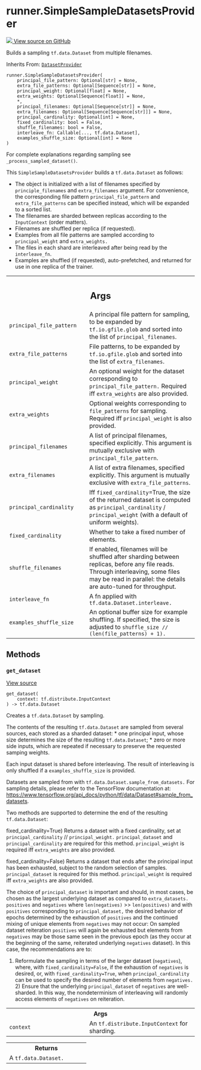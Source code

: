 # runner.SimpleSampleDatasetsProvider

<!-- Insert buttons and diff -->

<a target="_blank" href="https://github.com/tensorflow/gnn/tree/master/tensorflow_gnn/runner/input/datasets.py#L274-L437">
<img src="https://www.tensorflow.org/images/GitHub-Mark-32px.png" /> View source
on GitHub </a>

Builds a sampling `tf.data.Dataset` from multiple filenames.

Inherits From: [`DatasetProvider`](../runner/DatasetProvider.md)

<pre class="devsite-click-to-copy prettyprint lang-py tfo-signature-link">
<code>runner.SimpleSampleDatasetsProvider(
    principal_file_pattern: Optional[str] = None,
    extra_file_patterns: Optional[Sequence[str]] = None,
    principal_weight: Optional[float] = None,
    extra_weights: Optional[Sequence[float]] = None,
    *,
    principal_filenames: Optional[Sequence[str]] = None,
    extra_filenames: Optional[Sequence[Sequence[str]]] = None,
    principal_cardinality: Optional[int] = None,
    fixed_cardinality: bool = False,
    shuffle_filenames: bool = False,
    interleave_fn: Callable[..., tf.data.Dataset],
    examples_shuffle_size: Optional[int] = None
)
</code></pre>

<!-- Placeholder for "Used in" -->

For complete explanations regarding sampling see `_process_sampled_dataset()`.

This `SimpleSampleDatasetsProvider` builds a `tf.data.Dataset` as follows:

-   The object is initialized with a list of filenames specified by
    `principle_filenames` and `extra_filenames` argument. For convenience, the
    corresponding file pattern `principal_file_pattern` and
    `extra_file_patterns` can be specified instead, which will be expanded to a
    sorted list.
-   The filenames are sharded between replicas according to the `InputContext`
    (order matters).
-   Filenames are shuffled per replica (if requested).
-   Examples from all file patterns are sampled according to `principal_weight`
    and `extra_weights.`
-   The files in each shard are interleaved after being read by the
    `interleave_fn`.
-   Examples are shuffled (if requested), auto-prefetched, and returned for use
    in one replica of the trainer.

<!-- Tabular view -->

 <table class="responsive fixed orange">
<colgroup><col width="214px"><col></colgroup>
<tr><th colspan="2"><h2 class="add-link">Args</h2></th></tr>

<tr>
<td>
<code>principal_file_pattern</code><a id="principal_file_pattern"></a>
</td>
<td>
A principal file pattern for sampling, to be
expanded by <code>tf.io.gfile.glob</code> and sorted into the list of
<code>principal_filenames</code>.
</td>
</tr><tr>
<td>
<code>extra_file_patterns</code><a id="extra_file_patterns"></a>
</td>
<td>
File patterns, to be expanded by <code>tf.io.gfile.glob</code>
and sorted into the list of <code>extra_filenames</code>.
</td>
</tr><tr>
<td>
<code>principal_weight</code><a id="principal_weight"></a>
</td>
<td>
An optional weight for the dataset corresponding to
<code>principal_file_pattern.</code> Required iff <code>extra_weights</code> are also
provided.
</td>
</tr><tr>
<td>
<code>extra_weights</code><a id="extra_weights"></a>
</td>
<td>
Optional weights corresponding to <code>file_patterns</code> for
sampling. Required iff <code>principal_weight</code> is also provided.
</td>
</tr><tr>
<td>
<code>principal_filenames</code><a id="principal_filenames"></a>
</td>
<td>
A list of principal filenames, specified explicitly.
This argument is mutually exclusive with <code>principal_file_pattern</code>.
</td>
</tr><tr>
<td>
<code>extra_filenames</code><a id="extra_filenames"></a>
</td>
<td>
A list of extra filenames, specified explicitly.
This argument is mutually exclusive with <code>extra_file_patterns</code>.
</td>
</tr><tr>
<td>
<code>principal_cardinality</code><a id="principal_cardinality"></a>
</td>
<td>
Iff <code>fixed_cardinality</code>=True, the size of the
returned dataset is computed as <code>principal_cardinality</code> /
<code>principal_weight</code> (with a default of uniform weights).
</td>
</tr><tr>
<td>
<code>fixed_cardinality</code><a id="fixed_cardinality"></a>
</td>
<td>
Whether to take a fixed number of elements.
</td>
</tr><tr>
<td>
<code>shuffle_filenames</code><a id="shuffle_filenames"></a>
</td>
<td>
If enabled, filenames will be shuffled after sharding
 between replicas, before any file reads. Through interleaving, some
files may be read in parallel: the details are auto-tuned for throughput.
</td>
</tr><tr>
<td>
<code>interleave_fn</code><a id="interleave_fn"></a>
</td>
<td>
A fn applied with <code>tf.data.Dataset.interleave.</code>
</td>
</tr><tr>
<td>
<code>examples_shuffle_size</code><a id="examples_shuffle_size"></a>
</td>
<td>
An optional buffer size for example shuffling. If
specified, the size is adjusted to <code>shuffle_size //
(len(file_patterns) + 1).</code>
</td>
</tr>
</table>

## Methods

<h3 id="get_dataset"><code>get_dataset</code></h3>

<a target="_blank" class="external" href="https://github.com/tensorflow/gnn/tree/master/tensorflow_gnn/runner/input/datasets.py#L360-L437">View
source</a>

<pre class="devsite-click-to-copy prettyprint lang-py tfo-signature-link">
<code>get_dataset(
    context: tf.distribute.InputContext
) -> tf.data.Dataset
</code></pre>

Creates a `tf.data.Dataset` by sampling.

The contents of the resulting `tf.data.Dataset` are sampled from several
sources, each stored as a sharded dataset: * one principal input, whose size
determines the size of the resulting `tf.data.Dataset`; * zero or more side
inputs, which are repeated if necessary to preserve the requested samping
weights.

Each input dataset is shared before interleaving. The result of interleaving is
only shuffled if a `examples_shuffle_size` is provided.

Datasets are sampled from with `tf.data.Dataset.sample_from_datasets.` For
sampling details, please refer to the TensorFlow documentation at:
https://www.tensorflow.org/api_docs/python/tf/data/Dataset#sample_from_datasets.

Two methods are supported to determine the end of the resulting
`tf.data.Dataset`:

fixed_cardinality=True) Returns a dataset with a fixed cardinality, set at
`principal_cardinality` // `principal_weight.` `principal_dataset` and
`principal_cardinality` are required for this method. `principal_weight` is
required iff `extra_weights` are also provided.

fixed_cardinality=False) Returns a dataset that ends after the principal input
has been exhausted, subject to the random selection of samples.
`principal_dataset` is required for this method. `principal_weight` is required
iff `extra_weights` are also provided.

The choice of `principal_dataset` is important and should, in most cases, be
chosen as the largest underlying dataset as compared to `extra_datasets.`
`positives` and `negatives` where `len(negatives)` >> `len(positives)` and with
`positives` corresponding to `principal_dataset,` the desired behavior of epochs
determined by the exhaustion of `positives` and the continued mixing of unique
elements from `negatives` may not occur: On sampled dataset reiteration
`positives` will again be exhausted but elements from `negatives` may be those
same seen in the previous epoch (as they occur at the beginning of the same,
reiterated underlying `negatives` dataset). In this case, the recommendations
are to:

1) Reformulate the sampling in terms of the larger dataset (`negatives`), where,
with `fixed_cardinality=False`, if the exhaustion of `negatives` is desired, or,
with `fixed_cardinality=True`, when `principal_cardinality` can be used to
specify the desired number of elements from `negatives.` 2) Ensure that the
underlying `principal_dataset` of `negatives` are well-sharded. In this way, the
nondeterminism of interleaving will randomly access elements of `negatives` on
reiteration.

<!-- Tabular view -->

 <table class="responsive fixed orange">
<colgroup><col width="214px"><col></colgroup>
<tr><th colspan="2">Args</th></tr>

<tr>
<td>
<code>context</code>
</td>
<td>
An <code>tf.distribute.InputContext</code> for sharding.
</td>
</tr>
</table>

<!-- Tabular view -->

 <table class="responsive fixed orange">
<colgroup><col width="214px"><col></colgroup>
<tr><th colspan="2">Returns</th></tr>
<tr class="alt">
<td colspan="2">
A <code>tf.data.Dataset.</code>
</td>
</tr>

</table>
